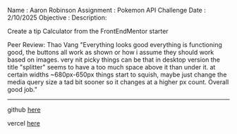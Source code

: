 Name : Aaron Robinson
Assignment : Pokemon API Challenge
Date : 2/10/2025
Objective :
Description:

Create a tip Calculator from the FrontEndMentor starter 

Peer Review: Thao Vang
"Everything looks good everything is functioning good, the buttons all work as shown or how i assume they should work based on images. very nit picky things can be that in desktop version the title "splitter" seems to have a too much space above it than under it. at certain widths ~680px-650px things start to squish, maybe just change the media query size a tad bit sooner so it changes at a higher px count. Overall good job."


---

github [here](https://github.com/wraithio/tip-calculator-app-main)

vercel [here](https://tip-calculator-app-main-omega-flame.vercel.app/)
